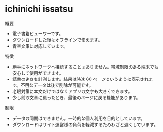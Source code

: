 # ichinichi issatsu

概要

- 電子書籍ビューワーです。
- ダウンロードした後はオフラインで使えます。
- 青空文庫に対応しています。

特徴

- 勝手にネットワークへ接続することはありません。帯域制限のある端末でも安心して使用ができます。
- 読書の速さを計測します。結果は時速 60 ページというように表示されます。不明なデータは後で削除が可能です。
- 老眼対策に本文だけではなくアプリの文字も大きくできます。
- 少し前の文章に戻ったとき、最後のページに戻る機能があります。

制限

- データの同期はできません。一時的な個人利用を目的としています。
- ダウンロードはサイト運営様の負荷を軽減するためわざと遅くしています。